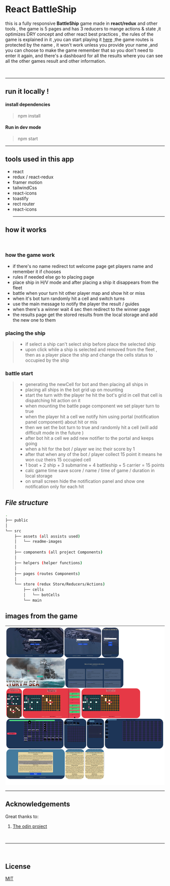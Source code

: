 # React BattleShip

this is a fully responsive **BattleShip** game made in **react/redux** and other tools , the game is 5 pages and has 3 reducers to mange actions & state ,it optimizes DRY concept and other react best practices , the rules of the game is explained in it ,you can start playing it [here][live] ,the game routes is protected by the name , it won't work unless you provide your name ,and you can choose to make the game remember that so you don't need to enter it again, and there's a dashboard for all the results where you can see all the other games result and other information.

<br>
<hr>

## run it locally !

#### install dependencies

> npm install

#### Run in dev mode

> npm start

<hr>

## tools used in this app

- react
- redux / react-redux
- framer motion
- tailwindCss
- react-icons
- toastify
- rect router
- react-icons
  <hr>

## how it works

<br>

### how the game work

- if there's no name redirect tot welcome page get players name and remember it if chooses
- rules if needed else go to placing page
- place ship in H/V mode and after placing a ship it disappears from the fleet
- battle when your turn hit other player map and show hit or miss
- when it's bot turn randomly hit a cell and switch turns
- use the main message to notify the player the result / guides
- when there's a winner wait 4 sec then redirect to the winner page
- the results page get the stored results from the local storage and add the new one to them

### placing the ship

> - if select a ship can't select ship before place the selected ship
> - upon click while a ship is selected and removed from the fleet , then as a player place the ship and change the cells status to occupied by the ship

### battle start

> - generating the newCell for bot and then placing all ships in
> - placing all ships in the bot grid up on mounting
> - start the turn with the player he hit the bot's grid in cell that cell is dispatching hit action on it
> - when mounting the battle page component we set player turn to true
> - when the player hit a cell we notify him using portal (notification panel component) about hit or mis
> - then we set the bot turn to true and randomly hit a cell (will add difficult mode in the future )
> - after bot hit a cell we add new notifier to the portal and keeps going
> - when a hit for the bot / player we inc their score by 1
> - after that when any of the bot / player collect 15 point it means he won cuz theirs 15 occupied cell
> - 1 boat + 2 ship + 3 submarine + 4 battleship + 5 carrier = 15 points
> - calc game time save score / name / time of game / duration in local storage
> - on small screen hide the notification panel and show one notification only for each hit

## _File structure_

```bash
.
├── public
│  
└── src
    ├── assets (all assists used)
    │   └── readme-images
    │
    ├── components (all project Components)
    │
    ├── helpers (helper functions)
    │
    ├── pages (routes Components)
    │
    └── store (redux Store/Reducers/Actions)
        ├── cells
        │   └── botCells
        └── main

```

## images from the game

![all view from the game im many sizes ][all]

<hr/>

## Acknowledgements

Great thanks to:

1. [The odin project](https://www.theodinproject.com)
<br>
<hr >
<br>

## License

[MIT](./LICENSE.md)

[repo]: https://github.com/ahmedmaher2481998/react-battleships
[live]: https://battleship-react-amaher938.netlify.app/
[all]: src/assets//all.png
